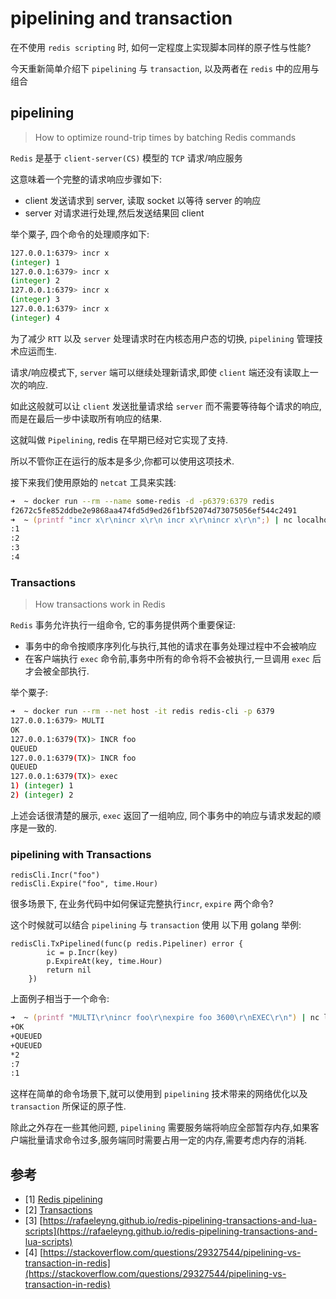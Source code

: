 # pipelining and transaction


在不使用 `redis scripting` 时, 如何一定程度上实现脚本同样的原子性与性能?

今天重新简单介绍下 `pipelining` 与 `transaction`, 以及两者在 `redis` 中的应用与组合


## pipelining

> How to optimize round-trip times by batching Redis commands


`Redis` 是基于 `client-server(CS)` 模型的 `TCP` 请求/响应服务

这意味着一个完整的请求响应步骤如下:
- client 发送请求到 server, 读取 socket 以等待 server 的响应
- server 对请求进行处理,然后发送结果回 client 

举个粟子, 四个命令的处理顺序如下:
```zsh
127.0.0.1:6379> incr x
(integer) 1
127.0.0.1:6379> incr x
(integer) 2
127.0.0.1:6379> incr x
(integer) 3
127.0.0.1:6379> incr x
(integer) 4
```

为了减少 `RTT` 以及 `server` 处理请求时在内核态用户态的切换, `pipelining` 管理技术应运而生.

请求/响应模式下, `server` 端可以继续处理新请求,即使 `client` 端还没有读取上一次的响应.

如此这般就可以让 `client` 发送批量请求给 `server` 而不需要等待每个请求的响应, 而是在最后一步中读取所有响应的结果.

这就叫做 `Pipelining`, redis 在早期已经对它实现了支持.

所以不管你正在运行的版本是多少,你都可以使用这项技术. 

接下来我们使用原始的 `netcat` 工具来实践:
```zsh
➜  ~ docker run --rm --name some-redis -d -p6379:6379 redis
f2672c5fe852ddbe2e9868aa474fd5d9ed26f1bf52074d73075056ef544c2491
➜  ~ (printf "incr x\r\nincr x\r\n incr x\r\nincr x\r\n";) | nc localhost 6379
:1
:2
:3
:4

```


### Transactions

> How transactions work in Redis

`Redis` 事务允许执行一组命令, 它的事务提供两个重要保证:
- 事务中的命令按顺序序列化与执行,其他的请求在事务处理过程中不会被响应
- 在客户端执行 `exec` 命令前,事务中所有的命令将不会被执行,一旦调用 `exec` 后才会被全部执行.

举个粟子:
```zsh
➜  ~ docker run --rm --net host -it redis redis-cli -p 6379 
127.0.0.1:6379> MULTI
OK
127.0.0.1:6379(TX)> INCR foo
QUEUED
127.0.0.1:6379(TX)> INCR foo
QUEUED
127.0.0.1:6379(TX)> exec
1) (integer) 1
2) (integer) 2

```


上述会话很清楚的展示, `exec` 返回了一组响应, 同个事务中的响应与请求发起的顺序是一致的.


### pipelining with Transactions

```
redisCli.Incr("foo")
redisCli.Expire("foo", time.Hour)
```

很多场景下, 在业务代码中如何保证完整执行`incr`, `expire` 两个命令?


这个时候就可以结合 `pipelining` 与 `transaction` 使用
以下用 golang 举例:
```golang
redisCli.TxPipelined(func(p redis.Pipeliner) error {
		ic = p.Incr(key)
		p.ExpireAt(key, time.Hour)
		return nil
	})
```

上面例子相当于一个命令:
```zsh
➜  ~ (printf "MULTI\r\nincr foo\r\nexpire foo 3600\r\nEXEC\r\n") | nc localhost 6379
+OK
+QUEUED
+QUEUED
*2
:7
:1

```


这样在简单的命令场景下,就可以使用到 `pipelining` 技术带来的网络优化以及 `transaction` 所保证的原子性.

除此之外存在一些其他问题, `pipelining` 需要服务端将响应全部暂存内存,如果客户端批量请求命令过多,服务端同时需要占用一定的内存,需要考虑内存的消耗.

## 参考

- [1] [Redis pipelining](https://redis.io/docs/manual/pipelining/)
- [2] [Transactions](https://redis.io/docs/manual/transactions/)
- [3] [https://rafaeleyng.github.io/redis-pipelining-transactions-and-lua-scripts](https://rafaeleyng.github.io/redis-pipelining-transactions-and-lua-scripts)
- [4] [https://stackoverflow.com/questions/29327544/pipelining-vs-transaction-in-redis](https://stackoverflow.com/questions/29327544/pipelining-vs-transaction-in-redis)